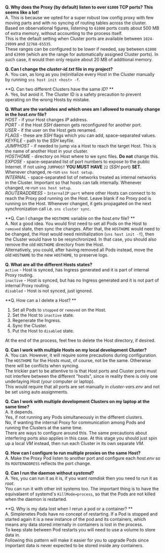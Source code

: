 **Q. Why does the Proxy (by default) listen to over `61000` TCP ports? This seems like a lot!**  
A. This is because we opted for a super robust low config proxy with few moving parts and with no syncing of routing tables across the cluster.  
   Based on observational figures, listening to `61000` ports costs about 500 MB of extra memory, without accounting to the process itself.  
   This is the default setting when Cluster ports are available between `1024-29999` and `32768-65535`.  
   These ranges can be configured to be lower if needed, say between `61000` and `63999` (which are the range for automatically assigned Cluster ports). In such case, it would then only require about 20 MB of additional memory.

**Q. Can I change the _cluster-id.txt_ file in my project?**  
A. You can, as long as you (re)initialize every Host in the Cluster manually by running `sns host init <host> -f`.

**Q. Can two different Clusters have the same _ID_? **  
A. Yes, but avoid it. The Cluster ID is a safety precaution to prevent operating on the wrong Hosts by mistake.


**Q. What are the variables and which ones am I allowed to manualy change in the _host.env_ file?**  
   _HOST_ - if your Host changes _IP_ address.  
   _PORT_ - if the Host _SSH_ daemon gets reconfigured for another port.  
   _USER_ - if the user on the Host gets renamed.  
   _FLAGS_ - these are _SSH_ flags which you can add, space-separated values.  
   _KEYFILE_ - path to the _SSH_ keyfile.  
   _JUMPHOST_ - if needed to jump via a Host to reach the target Host. This is the name of another Host in your cluster.  
   _HOSTHOME_ - directory on Host where to we sync files. **Do not** change this.  
   _EXPOSE_ - space-separated list of port numbers to expose to the public Internet. If not using `JUMPHOST` **YOU MUST HAVE** `22` (_SSH_ port) **SET**. Whenever changed, re-run `sns host setup`.  
   _INTERNAL_ - space-separated list of networks treated as internal networks in the Cluster. Important so that hosts can talk internally. Whenever changed, re-run `sns host setup`.  
   _ROUTERADDRESS_ - `InternalIP:port` where other Hosts can connect to to reach the Proxy pod running on the Host. Leave blank if no Proxy pod is running on the Host. Whenever changed, it gets propagated on the next synchronization call i.e. `sns cluster sync`.  

**Q. Can I change the `HOSTHOME` variable on the _host.env_ file? **  
A. Not a good idea. You would first need to set all Pods on the Host to `removed` state, then sync the changes. After that, the `HOSTHOME` would need to be changed, the Host would need reinitialization (`sns host init -f`), then the Cluster would have to be resynchronized. In that case, you should also remove the old `HOSTHOME` directory from the Host.  
   Alternatively, you could, after having removed all Pods instead, move the old `HOSTNAME` to the new `HOSTHOME`, to preserve logs.

**Q. What are all the different Hosts states?**  
   `active` - Host is synced, has Ingress generated and it is part of internal Proxy routing.  
   `inactive` - Host is synced, but has no Ingress generated and it is not part of internal Proxy routing.  
   `disabled` - Host is not synced, just ignored.  

**Q. How can a I delete a Host? **  

1. Set all Pods to `stopped` or `removed` on the Host.  
2. Set the Host to `inactive` state.  
3. Regenerate the Ingress.  
4. Sync the Cluster.  
5. Put the Host to `disabled` state.  

At the end of the process, feel free to delete the Host directory, if desired.

**Q. Can I work with multiple Hosts on my local development Cluster?**  
A. You can. However, it will require some precautions during configuration.  
   The `HOSTHOME` for the Hosts must, of course, not be the same. Otherwise there will be conflicts when syncing.  
   The trickier part to be attentive to is that Host ports and Cluster ports must not interfere between the different "hosts", since in reality there is only one underlaying Host (your computer or laptop).  
   This would require that all ports are set manually in _cluster-vars.env_ and not be set using auto assignments.  

**Q. Can I work with multiple development Clusters on my laptop at the same time?**  
A. It depends.    
   Yes, if not running any Pods simultaneously in the different clusters.  
   No, if wanting the internal Proxy for communication among Pods and running the Clusters at the same time.  
   There are ways to configure around this. The same precautions about interfering ports also applies in this case. At this stage you should just spin up a local _VM_ instead, then run each Cluster in its own separate _VM_.  

**Q. How can I configure to run multiple proxies on the same Host?**  
A. Make the Proxy Pod listen to another port and configure each _host.env_ so its `ROUTERADDRESS` reflects the port change.

**Q. Can I run the daemon without _systemd_?**  
A. Yes, you can run it as it is, if you want _ramdisk_ then you need to run it as _root_.  
   You can run it with other init systems too. The important thing is to have the equivalaent of systemd's `KillMode=process`, so that the Pods are not killed when the daemon is restarted.

**Q. Why is my data lost when I rerun a pod or a container? **  
A. Simplenetes Pods have no concept of restarting. If a Pod is stopped and started again it is a new instance of the pod and its containers, which means any data stored internally in containers is lost in the process.  
   To keep state between Pod restarts you will need to use a volume to store data in.  
   Following this pattern will make it easier for you to upgrade Pods since important data is never expected to be stored inside any containers.
